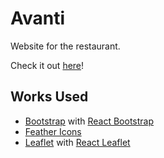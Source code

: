 # Avanti

Website for the restaurant.

Check it out [here](https://avantiwestlinn.com)!

## Works Used

- [Bootstrap](https://getbootstrap.com/) with [React Bootstrap](https://react-bootstrap.github.io/)
- [Feather Icons](https://feathericons.com/)
- [Leaflet](https://leafletjs.com/) with [React Leaflet](https://react-leaflet.js.org/)
